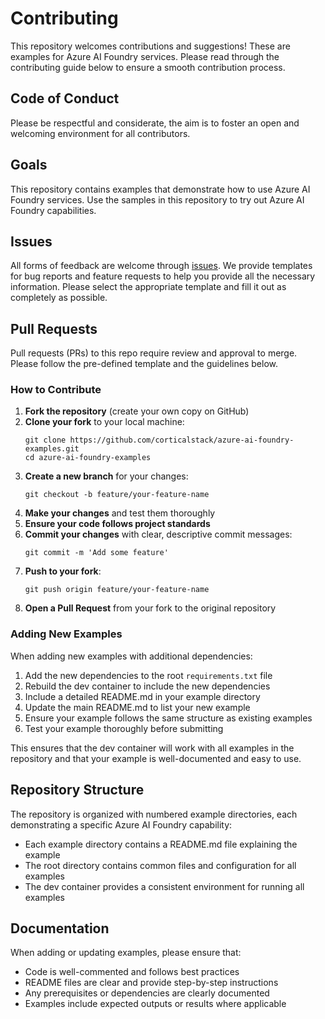 # Contributing

This repository welcomes contributions and suggestions! These are examples for Azure AI Foundry services. Please read through the contributing guide below to ensure a smooth contribution process.

## Code of Conduct

Please be respectful and considerate, the aim is to foster an open and welcoming environment for all contributors.

## Goals

This repository contains examples that demonstrate how to use Azure AI Foundry services. Use the samples in this repository to try out Azure AI Foundry capabilities.

## Issues

All forms of feedback are welcome through [issues](https://github.com/corticalstack/azure-ai-foundry-examples/issues/new/choose). We provide templates for bug reports and feature requests to help you provide all the necessary information. Please select the appropriate template and fill it out as completely as possible.

## Pull Requests

Pull requests (PRs) to this repo require review and approval to merge. Please follow the pre-defined template and the guidelines below.

### How to Contribute

1. **Fork the repository** (create your own copy on GitHub)
2. **Clone your fork** to your local machine:
   ```
   git clone https://github.com/corticalstack/azure-ai-foundry-examples.git
   cd azure-ai-foundry-examples
   ```
3. **Create a new branch** for your changes:
   ```
   git checkout -b feature/your-feature-name
   ```
4. **Make your changes** and test them thoroughly
5. **Ensure your code follows project standards**
6. **Commit your changes** with clear, descriptive commit messages:
   ```
   git commit -m 'Add some feature'
   ```
7. **Push to your fork**:
   ```
   git push origin feature/your-feature-name
   ```
8. **Open a Pull Request** from your fork to the original repository

### Adding New Examples

When adding new examples with additional dependencies:

1. Add the new dependencies to the root `requirements.txt` file
2. Rebuild the dev container to include the new dependencies
3. Include a detailed README.md in your example directory
4. Update the main README.md to list your new example
5. Ensure your example follows the same structure as existing examples
6. Test your example thoroughly before submitting

This ensures that the dev container will work with all examples in the repository and that your example is well-documented and easy to use.

## Repository Structure

The repository is organized with numbered example directories, each demonstrating a specific Azure AI Foundry capability:

- Each example directory contains a README.md file explaining the example
- The root directory contains common files and configuration for all examples
- The dev container provides a consistent environment for running all examples

## Documentation

When adding or updating examples, please ensure that:

- Code is well-commented and follows best practices
- README files are clear and provide step-by-step instructions
- Any prerequisites or dependencies are clearly documented
- Examples include expected outputs or results where applicable

